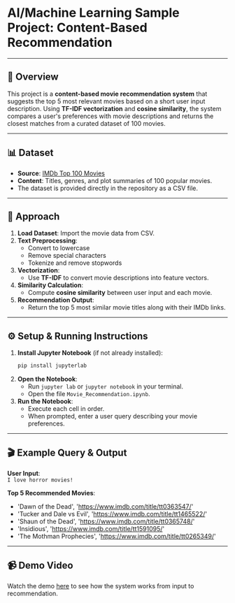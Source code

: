 # AI/Machine Learning Sample Project: Content-Based Recommendation

---

## 🌟 Overview

This project is a **content-based movie recommendation system** that suggests the top 5 most relevant movies based on a short user input description. Using **TF-IDF vectorization** and **cosine similarity**, the system compares a user's preferences with movie descriptions and returns the closest matches from a curated dataset of 100 movies.

---

## 📊 Dataset

- **Source**: [IMDb Top 100 Movies](https://www.imdb.com/list/ls053251213/)
- **Content**: Titles, genres, and plot summaries of 100 popular movies.
- The dataset is provided directly in the repository as a CSV file.

---

## 🧠 Approach

1. **Load Dataset**: Import the movie data from CSV.
2. **Text Preprocessing**:
   - Convert to lowercase
   - Remove special characters
   - Tokenize and remove stopwords
3. **Vectorization**:
   - Use **TF-IDF** to convert movie descriptions into feature vectors.
4. **Similarity Calculation**:
   - Compute **cosine similarity** between user input and each movie.
5. **Recommendation Output**:
   - Return the top 5 most similar movie titles along with their IMDb links.

---

## ⚙️ Setup & Running Instructions

1. **Install Jupyter Notebook** (if not already installed):
   ```bash
   pip install jupyterlab
   ```
2. **Open the Notebook**:
   - Run `jupyter lab` or `jupyter notebook` in your terminal.
   - Open the file `Movie_Recommendation.ipynb`.
3. **Run the Notebook**:
   - Execute each cell in order.
   - When prompted, enter a user query describing your movie preferences.

---

## 🎬 Example Query & Output

**User Input**:  
`I love horror movies!`

**Top 5 Recommended Movies**:
- 'Dawn of the Dead', 'https://www.imdb.com/title/tt0363547/'
- 'Tucker and Dale vs Evil', 'https://www.imdb.com/title/tt1465522/'
- 'Shaun of the Dead', 'https://www.imdb.com/title/tt0365748/'
- 'Insidious', 'https://www.imdb.com/title/tt1591095/'
- 'The Mothman Prophecies', 'https://www.imdb.com/title/tt0265349/'

---

## 📹 Demo Video

Watch the demo [here](https://youtu.be/0F_FnaNtMWQ) to see how the system works from input to recommendation.
